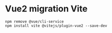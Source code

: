 # Vue2 migration Vite

```
npm remove @vue/cli-service
npm install vite @vitejs/plugin-vue2 --save-dev
```